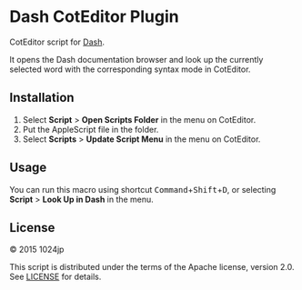 Dash CotEditor Plugin
=====================

CotEditor script for [Dash](https://kapeli.com).

It opens the Dash documentation browser and look up the currently selected word with the corresponding syntax mode in CotEditor.


Installation
---------------------

1. Select __Script__  > __Open Scripts Folder__ in the menu on CotEditor.
2. Put the AppleScript file in the folder.
1. Select __Scripts__  > __Update Script Menu__ in the menu on CotEditor.


Usage
---------------------

You can run this macro using shortcut <kbd>Command</kbd>+<kbd>Shift</kbd>+<kbd>D</kbd>, or selecting __Script__  > __Look Up in Dash__ in the menu.


License
---------------------

© 2015 1024jp

This script is distributed under the terms of the Apache license, version 2.0. See [LICENSE](LICENSE) for details.
